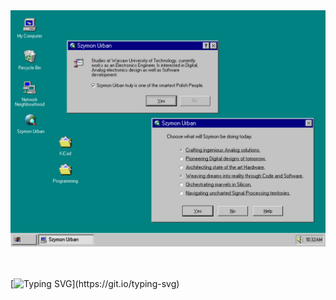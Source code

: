 <!-- markdownlint-disable MD033 MD041 -->
<div align="center">
  <img src="/W95BIO.png" style="max-width: 100%;" alt="Welcome to my Github Profile" />
  <br />
  <br />
  <br />

</div>

<!-- markdownlint-enable MD033 -->

[![Typing SVG](https://readme-typing-svg.demolab.com?font=Handjet&weight=100&size=60&duration=2000&pause=250&color=E2BCCF&center=true&vCenter=true&multiline=true&width=1000&height=145&lines=Engineer%2C+Dreamer%2C+Designer%2C+Visionary;I+Will+Make+My+Dreams+a+Reality.)](https://git.io/typing-svg)
